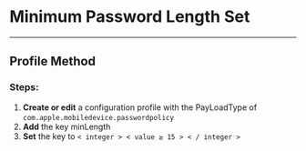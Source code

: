 # Minimum Password Length Set
------------------------------------
## Profile Method
### Steps:

1. **Create or edit** a configuration profile with the PayLoadType of
```com.apple.mobiledevice.passwordpolicy```
2. **Add** the key minLength
3. **Set** the key to ```< integer > < value ≥ 15 > < / integer >```

